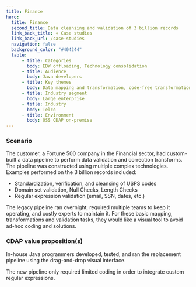```yaml
---
title: Finance
hero:
  title: Finance
  second_title: Data cleansing and validation of 3 billion records
  link_back_title: « Case studies
  link_back_url: /case-studies
  navigation: false
  background_color: "#404244"
  table:
      - title: Categories
        body: EDW offloading, Technology consolidation
      - title: Audience
        body: Java developers
      - title: Key themes
        body: Data mapping and transformation, code-free transformations
      - title: Industry segment
        body: Large enterprise
      - title: Industry
        body: Telco
      - title: Environment
        body: OSS CDAP on-premise
---
```


### Scenario

The customer, a Fortune 500 company in the Financial sector, had custom-built a data pipeline to perform 
data validation and correction transforms. The pipeline was constructed using multiple complex technologies. 
Examples performed on the 3 billion records included:

* Standardization, verification, and cleansing of USPS codes  
* Domain set validation, Null Checks, Length Checks
* Regular expression validation (email, SSN, dates, etc.)

The legacy pipeline ran overnight, required multiple teams to keep it operating, and costly experts to maintain
it. For these basic mapping, transformations and validation tasks, they would like a visual tool to avoid 
ad-hoc coding and solutions.

### CDAP value proposition(s)

In-house Java programmers developed, tested, and ran the replacement pipeline using the drag-and-drop visual interface.

The new pipeline only required limited coding in order to integrate custom regular expressions.